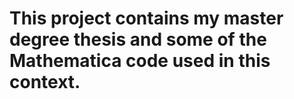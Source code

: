 # This project contains my master degree thesis and some of the Mathematica code used in this context.
